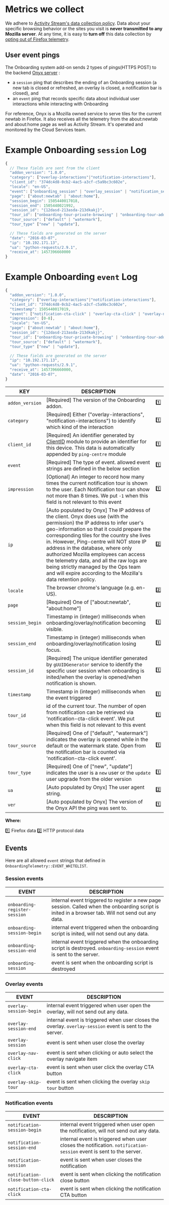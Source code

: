 # Metrics we collect

We adhere to [Activity Stream's data collection policy](https://github.com/mozilla/activity-stream/blob/master/docs/v2-system-addon/data_events.md). Data about your specific browsing behavior or the sites you visit is **never transmitted to any Mozilla server**.  At any time, it is easy to **turn off** this data collection by [opting out of Firefox telemetry](https://support.mozilla.org/kb/share-telemetry-data-mozilla-help-improve-firefox).

## User event pings

The Onboarding system add-on sends 2 types of pings(HTTPS POST) to the backend [Onyx server](https://github.com/mozilla/onyx) :
- a `session` ping that describes the ending of an Onboarding session (a new tab is closed or refreshed, an overlay is closed, a notification bar is closed), and
- an `event` ping that records specific data about individual user interactions while interacting with Onboarding

For reference, Onyx is a Mozilla owned service to serve tiles for the current newtab in Firefox. It also receives all the telemetry from the about:newtab and about:home page as well as Activity Stream. It's operated and monitored by the Cloud Services team.

# Example Onboarding `session` Log

```js
{
  // These fields are sent from the client
  "addon_version": "1.0.0",
  "category": ["overlay-interactions"|"notification-interactions"],
  "client_id": "374dc4d8-0cb2-4ac5-a3cf-c5a9bc3c602e",
  "locale": "en-US",
  "event": ["onboarding_session" | "overlay_session" | "notification_session"],
  "page": ["about:newtab" | "about:home"],
  "session_begin": 1505440017018,
  "session_end": 1505440021992,
  "session_id": "{12dasd-213asda-213dkakj}",
  "tour_id": ["onboarding-tour-private-browsing" | "onboarding-tour-addons"|...], // tour ids defined in 'onboardingTourset'
  "tour_source": ["default" | "watermark"],
  "tour_type" ["new" | "update"],

  // These fields are generated on the server
  "date": "2016-03-07",
  "ip": "10.192.171.13",
  "ua": "python-requests/2.9.1",
  "receive_at": 1457396660000
}
```

# Example Onboarding `event` Log

```js
{
  "addon_version": "1.0.0",
  "category": ["overlay-interactions"|"notification-interactions"],
  "client_id": "374dc4d8-0cb2-4ac5-a3cf-c5a9bc3c602e",
  "timestamp": 1505440017019,
  "event": ["notification-cta-click" | "overlay-cta-click" | "overlay-nav-click" | "overlay-skip-tour"],
  "impression": [0-8],
  "locale": "en-US",
  "page": ["about:newtab" | "about:home"],
  "session_id": "{12dasd-213asda-213dkakj}",
  "tour_id": ["onboarding-tour-private-browsing" | "onboarding-tour-addons"|...], // tour ids defined in 'onboardingTourset'
  "tour_source": ["default" | "watermark"],
  "tour_type" ["new" | "update"],

  // These fields are generated on the server
  "ip": "10.192.171.13",
  "ua": "python-requests/2.9.1",
  "receive_at": 1457396660000,
  "date": "2016-03-07",
}
```


| KEY | DESCRIPTION | &nbsp; |
|-----|-------------|:-----:|
| `addon_version` | [Required] The version of the Onboarding addon. | :one:
| `category` | [Required] Either ("overlay-interactions", "notification-interactions") to identify which kind of the interaction | :one:
| `client_id` | [Required] An identifier generated by [ClientID](https://github.com/mozilla/gecko-dev/blob/master/toolkit/modules/ClientID.jsm) module to provide an identifier for this device. This data is automatically appended by `ping-centre` module | :one:
| `event` | [Required] The type of event. allowed event strings are defined in the below section | :one:
| `impression` | [Optional] An integer to record how many times the current notification tour is shown to the user. Each Notification tour can show not more than 8 times. We put `-1` when this field is not relevant to this event | :one:
| `ip` | [Auto populated by Onyx] The IP address of the client. Onyx does use (with the permission) the IP address to infer user's geo-information so that it could prepare the corresponding tiles for the country she lives in. However, Ping-centre will NOT store IP address in the database, where only authorized Mozilla employees can access the telemetry data, and all the raw logs are being strictly managed by the Ops team and will expire according to the Mozilla's data retention policy.| :two:
| `locale` | The browser chrome's language (e.g. en-US). | :two:
| `page` | [Required] One of ["about:newtab", "about:home"]| :one:
| `session_begin` | Timestamp in (integer) milliseconds when onboarding/overlay/notification becoming visible. | :one:
| `session_end` | Timestamp in (integer) milliseconds when onboarding/overlay/notification losing focus. | :one:
| `session_id` | [Required] The unique identifier generated by `gUUIDGenerator` service to identify the specific user session when onboarding is inited/when the overlay is opened/when notification is shown. | :one:
| `timestamp` | Timestamp in (integer) milliseconds when the event triggered | :one:
| `tour_id` | id of the current tour. The number of open from notification can be retrieved via 'notification-cta-click event'. We put ` ` when this field is not relevant to this event | :one:
| `tour_source` | [Required] One of ["default", "watermark"] indicates the overlay is opened while in the default or the watermark state. Open from the notification bar is counted via 'notification-cta-click event'. | :one:
| `tour_type` | [Required] One of ["new", "update"] indicates the user is a `new` user or the `update` user upgrade from the older version | :one:
| `ua` | [Auto populated by Onyx] The user agent string. | :two:
| `ver` | [Auto populated by Onyx] The version of the Onyx API the ping was sent to. | :one:

**Where:**

:one: Firefox data
:two: HTTP protocol data

## Events

Here are all allowed `event` strings that defined in `OnboardingTelemetry::EVENT_WHITELIST`.
### Session events

| EVENT | DESCRIPTION |
|-----------|---------------------|
| `onboarding-register-session` | internal event triggered to register a new page session. Called when the onboarding script is inited in a browser tab. Will not send out any data. |
| `onboarding-session-begin` | internal event triggered when the onboarding script is inited, will not send out any data. |
| `onboarding-session-end` | internal event triggered when the onboarding script is destroyed. `onboarding-session` event is sent to the server. |
| `onboarding-session` | event is sent when the onboarding script is destroyed |

### Overlay events

| EVENT | DESCRIPTION |
|-----------|---------------------|
| `overlay-session-begin` | internal event triggered when user open the overlay, will not send out any data. |
| `overlay-session-end` | internal event is triggered when user closes the overlay. `overlay-session` event is sent to the server. |
| `overlay-session` | event is sent when user close the overlay |
| `overlay-nav-click` | event is sent when clicking or auto select the overlay navigate item |
| `overlay-cta-click` | event is sent when user click the overlay CTA button |
| `overlay-skip-tour` | event is sent when clicking the overlay `skip tour` button |

### Notification events

| EVENT | DESCRIPTION |
|-----------|---------------------|
| `notification-session-begin` | internal event triggered when user open the notification, will not send out any data. |
| `notification-session-end` | internal event is triggered when user closes the notification. `notification-session` event is sent to the server. |
| `notification-session` | event is sent when user closes the notification |
| `notification-close-button-click` | event is sent when clicking the notification close button |
| `notification-cta-click` | event is sent when clicking the notification CTA button |
